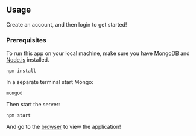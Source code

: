 ## Usage

Create an account, and then login to get started!

### Prerequisites

To run this app on your local machine, make sure you have [MongoDB](https://www.mongodb.com/download-center#community) and [Node.js](https://nodejs.org/en/download/) installed.



```
npm install
```

In a separate terminal start Mongo:

```
mongod
```


Then start the server:

```
npm start
```

And go to the [browser](http://localhost:3001) to view the application!
